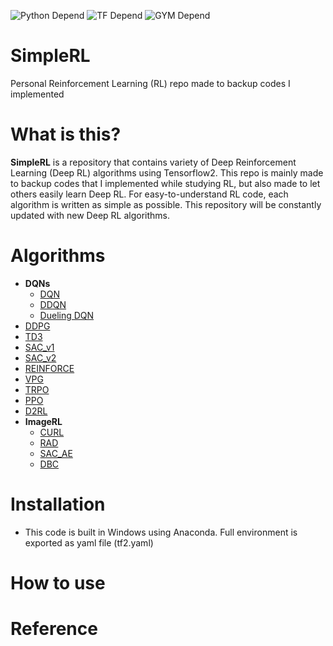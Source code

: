 ![Python Depend](https://img.shields.io/badge/Python-3.6-blue) ![TF Depend](https://img.shields.io/badge/TensorFlow-2.6-orange) ![GYM Depend](https://img.shields.io/badge/openai%2Fgym-0.17.3-green)

# SimpleRL
Personal Reinforcement Learning (RL) repo made to backup codes I implemented

# What is this?
**SimpleRL** is a repository that contains variety of Deep Reinforcement Learning (Deep RL) algorithms using Tensorflow2. This repo is mainly made to backup codes that I implemented while studying RL, but also made to let others easily learn Deep RL. For easy-to-understand RL code, each algorithm is written as simple as possible. This repository will be constantly updated with new Deep RL algorithms.   

# Algorithms
- **DQNs**<br>
  - [DQN](https://www.cs.toronto.edu/~vmnih/docs/dqn.pdf)
  - [DDQN](https://arxiv.org/pdf/1509.06461.pdf)
  - [Dueling DQN](https://arxiv.org/pdf/1511.06581.pdf)
- [DDPG](https://arxiv.org/pdf/1509.02971.pdf)
- [TD3](https://arxiv.org/pdf/1802.09477.pdf)
- [SAC_v1](https://arxiv.org/pdf/1801.01290.pdf)
- [SAC_v2](https://arxiv.org/pdf/1812.05905.pdf)
- [REINFORCE](https://link.springer.com/content/pdf/10.1007/BF00992696.pdf)
- [VPG](https://spinningup.openai.com/en/latest/algorithms/vpg.html)
- [TRPO](https://arxiv.org/pdf/1502.05477.pdf)
- [PPO](https://arxiv.org/pdf/1707.06347.pdf)
- [D2RL](https://arxiv.org/pdf/2010.09163.pdf)
- **ImageRL**<br>
  - [CURL](https://arxiv.org/pdf/2004.04136.pdf)
  - [RAD](https://arxiv.org/pdf/2004.14990.pdf)
  - [SAC_AE](https://arxiv.org/pdf/1910.01741.pdf)
  - [DBC](https://arxiv.org/pdf/2006.10742.pdf)
  
# Installation
- This code is built in Windows using Anaconda. Full environment is exported as yaml file (tf2.yaml)   

# How to use

# Reference

